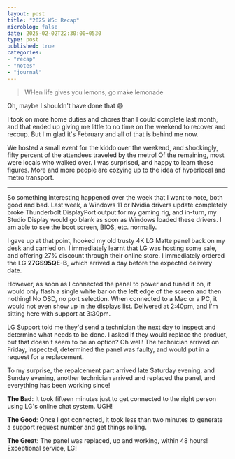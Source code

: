 ```yaml
---
layout: post
title: "2025 W5: Recap"
microblog: false
date: 2025-02-02T22:30:00+0530
type: post
published: true
categories:
- "recap"
- "notes"
- "journal"
---
```


> WHen life gives you lemons, go make lemonade

Oh, maybe I shouldn't have done that 😄

I took on more home duties and chores than I could complete last month, and that ended up giving me little to no time on the weekend to recover and recoup. But I'm glad it's February and all of that is behind me now. 

We hosted a small event for the kiddo over the weekend, and shockingly, fifty percent of the attendees traveled by the metro! Of the remaining, most were locals who walked over. I was surprised, and happy to learn these figures. More and more people are cozying up to the idea of hyperlocal and metro transport. 

----

So something interesting happened over the week that I want to note, both good and bad. Last week, a Windows 11 or Nvidia drivers update completely broke Thunderbolt DisplayPort output for my gaming rig, and in-turn, my Studio Display would go blank as soon as Windows loaded these drivers. I am able to see the boot screen, BIOS, etc. normally. 

I gave up at that point, hooked my old trusty 4K LG Matte panel back on my desk and carried on. I immediately learnt that LG was hosting some sale, and offering 27% discount through their online store. I immediately ordered the LG **27GS95QE-B**, which arrived a day before the expected delivery date. 

However, as soon as I connected the panel to power and tuned it on, it would only flash a single white bar on the left edge of the screen and then nothing! No OSD, no port selection. When connected to a Mac or a PC, it would not even show up in the displays list. Delivered at 2:40pm, and I'm sitting here with support at 3:30pm. 

LG Support told me they'd send a technician the next day to inspect and determine what needs to be done. I asked if they would replace the product, but that doesn't seem to be an option? Oh well! The technician arrived on Friday, inspected, determined the panel was faulty, and would put in a request for a replacement. 

To my surprise, the repalcement part arrived late Saturday evening, and Sunday evening, another technician arrived and replaced the panel, and everything has been working since! 

**The Bad**: It took fifteen minutes just to get connected to the right person using LG's online chat system. UGH! 

**The Good**: Once I got connected, it took less than two minutes to generate a support request number and get things rolling. 

**The Great**: The panel was replaced, up and working, within 48 hours! Exceptional service, LG! 
